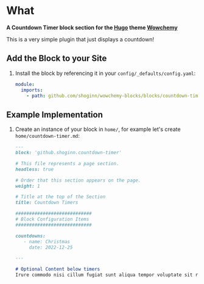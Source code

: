 # What

**A Countdown Timer block section for the [Hugo](https://gohugo.io) theme [Wowchemy](https://wowchemy.com)**

This is a very simple plugin that just displays a countdown!

## Add the Block to your Site

1. Install the block by referencing it in your `config/_defaults/config.yaml`:

   ```yaml
   module:
     imports:
       - path: github.com/shoginn/wowchemy-blocks/blocks/countdown-timer
   ```

## Example Implementation

1. Create an instance of your block in `home/`, for example let's create `home/countdown-timer.md`:

   ```markdown
   ---
   block: 'github.shoginn.countdown-timer'

   # This file represents a page section.
   headless: true

   # Order that this section appears on the page.
   weight: 1

   # Title at the top of the Section
   title: Countdown Timers

   ############################
   # Block Configuration Items
   ############################

   countdowns:
      - name: Christmas
        date: 2022-12-25
   
   ---
   
   # Optional Content below timers
   Irure commodo nisi cillum fugiat sunt aliqua tempor voluptate sit reprehenderit cupidatat commodo.
   ```
